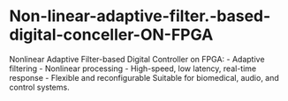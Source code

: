 # Non-linear-adaptive-filter.-based-digital-conceller-ON-FPGA
Nonlinear Adaptive Filter-based Digital Controller on FPGA:  - Adaptive filtering - Nonlinear processing - High-speed, low latency, real-time response - Flexible and reconfigurable  Suitable for biomedical, audio, and control systems.
